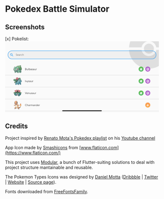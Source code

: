 # Pokedex Battle Simulator
## Screenshots
[x] Pokelist:
![App screenshot of pokemon list with search field](https://raw.githubusercontent.com/lucssilva/flutter-pokedex-battle-simulator/master/assets/screenshots/screenshot_01.png?token=AQ3MOQY744ICFZDAVG4OFLLADSPXG)

## Credits
Project inspired by [Renato Mota's Pokedex playlist](https://www.youtube.com/watch?v=3xUsD0XRa04&list=PLHAtJbrQ17AVj0LJEc955109XpX925Pt1) on his [Youtube channel](https://www.youtube.com/c/RenatoMotaDev) 

App Icon made by [Smashicons](https://www.flaticon.com/authors/smashicons) from [www.flaticon.com](https://www.flaticon.com/)

This project uses [Modular](https://pub.dev/packages/flutter_modular), a bunch of Flutter-suiting solutions to deal with project structure mantainable and reusable.

The Pokemon Types Icons was designed by [Daniel Motta](https://www.sketchappsources.com/contributor/danielmotta) ([Dribbble](http://www.dribbble.com/DanielMots) |  [Twitter](https://twitter.com/DanielMots2) |  [Website](https://www.behance.net/daniel_mot4574) | [Source page](https://dribbble.com/shots/4862612-Pokedex-iOS-app)).

Fonts downloaded from [FreeFontsFamily](https://freefontsfamily.com/tt-norms-font-family-free/).